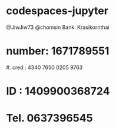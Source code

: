 # codespaces-jupyter
@JiwJiw73
@chomsin Bank: Krasikornthai 
#        number: 1671789551 
#.       cred : 4340 7650 0205 9763
# ID : 1409900368724
# Tel. 0637396545
